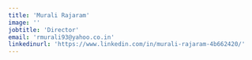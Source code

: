 ```yaml
---
title: 'Murali Rajaram'
image: ''
jobtitle: 'Director'
email: 'rmurali93@yahoo.co.in'
linkedinurl: 'https://www.linkedin.com/in/murali-rajaram-4b662420/'
---
```

